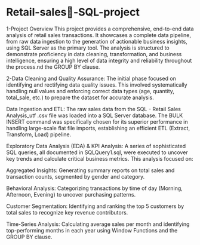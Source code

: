 # Retail-sales-ٍSQL-project 
1-Project Overview
This project provides a comprehensive, end-to-end data analysis of retail sales transactions. It showcases a complete data pipeline, from raw data ingestion to the generation of actionable business insights, using SQL Server as the primary tool. The analysis is structured to demonstrate proficiency in data cleaning, transformation, and business intelligence, ensuring a high level of data integrity and reliability throughout the process.nd the GROUP BY clause.

2-Data Cleaning and Quality Assurance: The initial phase focused on identifying and rectifying data quality issues. This involved systematically handling null values and enforcing correct data types (age, quantity, total_sale, etc.) to prepare the dataset for accurate analysis.

Data Ingestion and ETL: The raw sales data from the SQL - Retail Sales Analysis_utf .csv file was loaded into a SQL Server database. The BULK INSERT command was specifically chosen for its superior performance in handling large-scale flat file imports, establishing an efficient ETL (Extract, Transform, Load) pipeline.

Exploratory Data Analysis (EDA) & KPI Analysis: A series of sophisticated SQL queries, all documented in SQLQuery1.sql, were executed to uncover key trends and calculate critical business metrics. This analysis focused on:

Aggregated Insights: Generating summary reports on total sales and transaction counts, segmented by gender and category.

Behavioral Analysis: Categorizing transactions by time of day (Morning, Afternoon, Evening) to uncover purchasing patterns.

Customer Segmentation: Identifying and ranking the top 5 customers by total sales to recognize key revenue contributors.

Time-Series Analysis: Calculating average sales per month and identifying top-performing months in each year using Window Functions and the GROUP BY clause.
